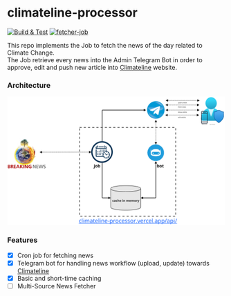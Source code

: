 # climateline-processor

[![Build & Test](https://github.com/margostino/climateline-processor/actions/workflows/main.yml/badge.svg?branch=master)](https://github.com/margostino/climateline-processor/actions/workflows/main.yml)
[![fetcher-job](https://github.com/margostino/climateline-processor/actions/workflows/job.yml/badge.svg?branch=master)](https://github.com/margostino/climateline-processor/actions/workflows/job.yml)

This repo implements the Job to fetch the news of the day related to Climate Change.  
The Job retrieve every news into the Admin Telegram Bot in order to approve, edit and push new article into [Climateline](https://climateline.vercel.app/) website.

### Architecture

![](assets/architecture.png#100x)

### Features

- [x] Cron job for fetching news
- [x] Telegram bot for handling news workflow (upload, update) towards [Climateline](https://climateline.vercel.app/)
- [x] Basic and short-time caching
- [ ] Multi-Source News Fetcher

